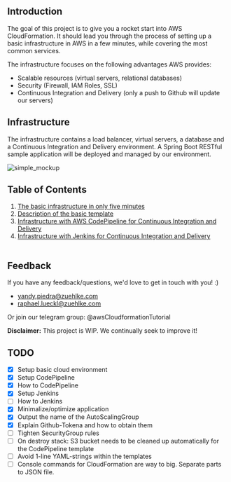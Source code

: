 ## Introduction

The goal of this project is to give you a rocket start into AWS CloudFormation. It should lead you through the process of setting up a basic infrastructure in AWS in a few minutes, while covering the most common services.

The infrastructure focuses on the following advantages AWS provides:

- Scalable resources (virtual servers, relational databases)
- Security (Firewall, IAM Roles, SSL)
- Continuous Integration and Delivery (only a push to Github will update our servers)

## Infrastructure
The infrastructure contains a load balancer, virtual servers, a database and a Continuous Integration and Delivery environment. A Spring Boot RESTful sample application will be deployed and managed by our environment.

![simple_mockup](documentation/images/infrastructure.png)

## Table of Contents
1. [The basic infrastructure in only five minutes](documentation/basic_stack/basic_stack.md)
1. [Description of the basic template](documentation/basic_stack/template_desc.md)
1. [Infrastructure with AWS CodePipeline for Continuous Integration and Delivery](documentation/codepipeline_stack/codepipeline.md)
1. [Infrastructure with Jenkins for Continuous Integration and Delivery](documentation/jenkins_stack/jenkins.md)
<br/><br/>

## Feedback

If you have any feedback/questions, we'd love to get in touch with you! :)
- yandy.piedra@zuehlke.com
- raphael.lueckl@zuehlke.com

Or join our telegram group:
@awsCloudformationTutorial

**Disclaimer:** This project is WIP. We continually seek to improve it!

## TODO
- [x] Setup basic cloud environment
- [x] Setup CodePipeline
- [x] How to CodePipeline
- [x] Setup Jenkins
- [ ] How to Jenkins
- [x] Minimalize/optimize application
- [x] Output the name of the AutoScalingGroup
- [x] Explain Github-Tokena and how to obtain them
- [ ] Tighten SecurityGroup rules
- [ ] On destroy stack: S3 bucket needs to be cleaned up automatically for the CodePipeline template
- [ ] Avoid 1-line YAML-strings within the templates
- [ ] Console commands for CloudFormation are way to big. Separate parts to JSON file.